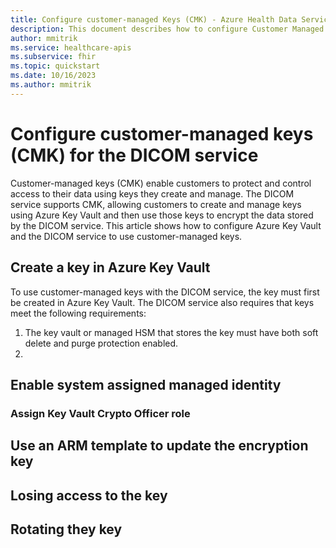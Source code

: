 ```yaml
---
title: Configure customer-managed Keys (CMK) - Azure Health Data Services
description: This document describes how to configure Customer Managed Keys (CMK) for the DICOM service in Azure Health Data Services.
author: mmitrik
ms.service: healthcare-apis
ms.subservice: fhir
ms.topic: quickstart
ms.date: 10/16/2023
ms.author: mmitrik
---
```


# Configure customer-managed keys (CMK) for the DICOM service

Customer-managed keys (CMK) enable customers to protect and control access to their data using keys they create and manage.  The DICOM service supports CMK, allowing customers to create and manage keys using Azure Key Vault and then use those keys to encrypt the data stored by the DICOM service.  This article shows how to configure Azure Key Vault and the DICOM service to use customer-managed keys.

## Create a key in Azure Key Vault

To use customer-managed keys with the DICOM service, the key must first be created in Azure Key Vault.  The DICOM service also requires that keys meet the following requirements:

1. The key vault or managed HSM that stores the key must have both soft delete and purge protection enabled.
2. 

## Enable system assigned managed identity

### Assign Key Vault Crypto Officer role

## Use an ARM template to update the encryption key

## Losing access to the key

## Rotating they key
